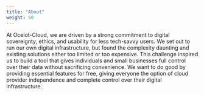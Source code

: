 ```yaml
---
title: "About"
weight: 50
---
```


At Ocelot-Cloud, we are driven by a strong commitment to digital sovereignty, ethics, and usability for less tech-savvy users. We set out to run our own digital infrastructure, but found the complexity daunting and existing solutions either too limited or too expensive. This challenge inspired us to build a tool that gives individuals and small businesses full control over their data without sacrificing convenience. We want to do good by providing essential features for free, giving everyone the option of cloud provider independence and complete control over their digital infrastructure.